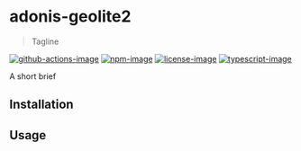 # adonis-geolite2
> Tagline

[![github-actions-image]][github-actions-url] [![npm-image]][npm-url] [![license-image]][license-url] [![typescript-image]][typescript-url]

A short brief

## Installation

## Usage

[github-actions-image]: https://github.com/adonis-geolite2/actions/workflows/test.yml
[github-actions-url]: https://img.shields.io/github/workflow/status/adonis-geolite2/test?style=for-the-badge "github-actions"

[npm-image]: https://img.shields.io/npm/v/adonis-geolite2.svg?style=for-the-badge&logo=npm
[npm-url]: https://npmjs.org/package/adonis-geolite2 "npm"

[license-image]: https://img.shields.io/npm/l/adonis-geolite2?color=blueviolet&style=for-the-badge
[license-url]: LICENSE.md "license"

[typescript-image]: https://img.shields.io/badge/Typescript-294E80.svg?style=for-the-badge&logo=typescript
[typescript-url]:  "typescript"
